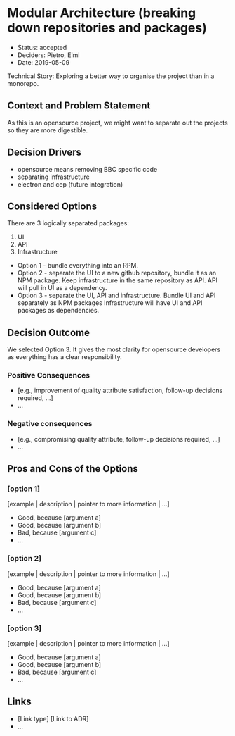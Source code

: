 # Modular Architecture (breaking down repositories and packages)

* Status: accepted
* Deciders: Pietro, Eimi
* Date: 2019-05-09

Technical Story: Exploring a better way to organise the project than in a monorepo.

## Context and Problem Statement

As this is an opensource project, we might want to separate out the projects so they are more digestible. 

## Decision Drivers

* opensource means removing BBC specific code
* separating infrastructure
* electron and cep (future integration)

## Considered Options

There are 3 logically separated packages:

1. UI
2. API
3. Infrastructure

* Option 1 - bundle everything into an RPM.
* Option 2 - separate the UI to a new github repository, bundle it as an NPM package. Keep infrastructure in the same repository as API. API will pull in UI as a dependency.
* Option 3 - separate the UI, API and infrastructure. Bundle UI and API separately as NPM packages  Infrastructure will have UI and API packages as dependencies.

## Decision Outcome

We selected Option 3.
It gives the most clarity for opensource developers as everything has a clear responsibility.

### Positive Consequences <!-- optional -->

* [e.g., improvement of quality attribute satisfaction, follow-up decisions required, …]
* …

### Negative consequences <!-- optional -->

* [e.g., compromising quality attribute, follow-up decisions required, …]
* …

## Pros and Cons of the Options <!-- optional -->

### [option 1]

[example | description | pointer to more information | …] <!-- optional -->

* Good, because [argument a]
* Good, because [argument b]
* Bad, because [argument c]
* … <!-- numbers of pros and cons can vary -->

### [option 2]

[example | description | pointer to more information | …] <!-- optional -->

* Good, because [argument a]
* Good, because [argument b]
* Bad, because [argument c]
* … <!-- numbers of pros and cons can vary -->

### [option 3]

[example | description | pointer to more information | …] <!-- optional -->

* Good, because [argument a]
* Good, because [argument b]
* Bad, because [argument c]
* … <!-- numbers of pros and cons can vary -->

## Links <!-- optional -->

* [Link type] [Link to ADR] <!-- example: Refined by [ADR-0005](0005-example.md) -->
* … <!-- numbers of links can vary -->